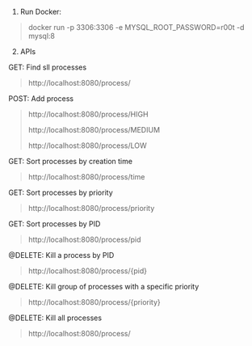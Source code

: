 1. Run Docker:
>docker run -p 3306:3306 -e MYSQL_ROOT_PASSWORD=r00t -d mysql:8

2. APIs

GET: Find sll processes
>http://localhost:8080/process/

POST: Add process
>http://localhost:8080/process/HIGH
>
>http://localhost:8080/process/MEDIUM
>
>http://localhost:8080/process/LOW

GET: Sort processes by creation time
>http://localhost:8080/process/time
>
GET: Sort processes by priority
>http://localhost:8080/process/priority
>
GET: Sort processes by PID
>http://localhost:8080/process/pid
>
@DELETE: Kill a process by PID
>http://localhost:8080/process/{pid}
>
@DELETE: Kill group of processes with a specific priority
>http://localhost:8080/process/{priority}
>
@DELETE: Kill all processes
>http://localhost:8080/process/